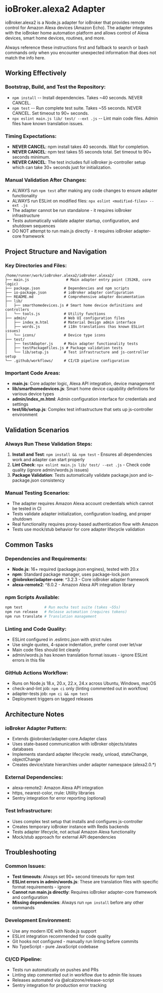 # ioBroker.alexa2 Adapter
ioBroker.alexa2 is a Node.js adapter for ioBroker that provides remote control for Amazon Alexa devices (Amazon Echo). The adapter integrates with the ioBroker home automation platform and allows control of Alexa devices, smart home devices, routines, and more.

Always reference these instructions first and fallback to search or bash commands only when you encounter unexpected information that does not match the info here.

## Working Effectively

### Bootstrap, Build, and Test the Repository:
- `npm install` -- Install dependencies. Takes ~40 seconds. NEVER CANCEL.
- `npm test` -- Run complete test suite. Takes ~55 seconds. NEVER CANCEL. Set timeout to 90+ seconds.
- `npx eslint main.js lib/ test/ --ext .js` -- Lint main code files. Admin files have known translation issues.

### Timing Expectations:
- **NEVER CANCEL**: npm install takes 40 seconds. Wait for completion.
- **NEVER CANCEL**: npm test takes 55 seconds total. Set timeout to 90+ seconds minimum.
- **NEVER CANCEL**: The test includes full ioBroker js-controller setup which can take 30+ seconds just for initialization.

### Manual Validation After Changes:
- ALWAYS run `npm test` after making any code changes to ensure adapter functionality
- ALWAYS run ESLint on modified files: `npx eslint <modified-files> --ext .js`
- The adapter cannot be run standalone - it requires ioBroker infrastructure
- Tests automatically validate adapter startup, configuration, and shutdown sequences
- DO NOT attempt to run main.js directly - it requires ioBroker adapter-core framework

## Project Structure and Navigation

### Key Directories and Files:
```
/home/runner/work/ioBroker.alexa2/ioBroker.alexa2/
├── main.js                 # Main adapter entry point (352KB, core logic)
├── package.json           # Dependencies and npm scripts
├── io-package.json        # ioBroker adapter configuration
├── README.md              # Comprehensive adapter documentation
├── lib/
│   ├── smarthomedevices.js # Smart home device definitions and controllers
│   └── tools.js           # Utility functions
├── admin/                 # Web UI configuration files
│   ├── index_m.html       # Material Design admin interface
│   ├── words.js           # i18n translations (has known ESLint issues)
│   └── icons/             # Device type icons
├── test/
│   ├── testAdapter.js     # Main adapter functionality tests
│   ├── testPackageFiles.js # Package validation tests
│   └── lib/setup.js       # Test infrastructure and js-controller setup
└── .github/workflows/     # CI/CD pipeline configuration
```

### Important Code Areas:
- **main.js**: Core adapter logic, Alexa API integration, device management
- **lib/smarthomedevices.js**: Smart home device capability definitions for various device types
- **admin/index_m.html**: Admin configuration interface for credentials and settings  
- **test/lib/setup.js**: Complex test infrastructure that sets up js-controller environment

## Validation Scenarios

### Always Run These Validation Steps:
1. **Install and Test**: `npm install && npm test` - Ensures all dependencies work and adapter can start properly
2. **Lint Check**: `npx eslint main.js lib/ test/ --ext .js` - Check code quality (ignore admin/words.js issues)
3. **Package Validation**: Tests automatically validate package.json and io-package.json consistency

### Manual Testing Scenarios:
- The adapter requires Amazon Alexa account credentials which cannot be tested in CI
- Tests validate adapter initialization, configuration loading, and proper shutdown
- Real functionality requires proxy-based authentication flow with Amazon
- Tests use mock/stub behavior for core adapter lifecycle validation

## Common Tasks

### Dependencies and Requirements:
- **Node.js**: 16+ required (package.json engines), tested with 20.x
- **npm**: Standard package manager, uses package-lock.json
- **@iobroker/adapter-core**: ^3.2.3 - Core ioBroker adapter framework
- **alexa-remote2**: ^8.0.2 - Amazon Alexa API integration library

### npm Scripts Available:
```bash
npm test          # Run mocha test suite (takes ~55s)
npm run release   # Release automation (requires tokens)
npm run translate # Translation management
```

### Linting and Code Quality:
- ESLint configured in .eslintrc.json with strict rules
- Use single quotes, 4-space indentation, prefer const over let/var
- Main code files should lint cleanly
- admin/words.js has known translation format issues - ignore ESLint errors in this file

### GitHub Actions Workflow:
- Runs on Node.js 18.x, 20.x, 22.x, 24.x across Ubuntu, Windows, macOS
- check-and-lint job: `npm ci` only (linting commented out in workflow)
- adapter-tests job: `npm ci && npm test` 
- Deployment triggers on tagged releases

## Architecture Notes

### ioBroker Adapter Pattern:
- Extends @iobroker/adapter-core.Adapter class
- Uses state-based communication with ioBroker objects/states databases
- Implements standard adapter lifecycle: ready, unload, stateChange, objectChange
- Creates device/state hierarchies under adapter namespace (alexa2.0.*)

### External Dependencies:
- alexa-remote2: Amazon Alexa API integration
- https, nearest-color, rrule: Utility libraries
- Sentry integration for error reporting (optional)

### Test Infrastructure:
- Uses complex test setup that installs and configures js-controller
- Creates temporary ioBroker instance with Redis backends
- Tests adapter lifecycle, not actual Amazon Alexa functionality
- Mock/stub approach for external API dependencies

## Troubleshooting

### Common Issues:
- **Test timeouts**: Always set 90+ second timeouts for npm test
- **ESLint errors in admin/words.js**: These are translation files with specific format requirements - ignore
- **Cannot run main.js directly**: Requires ioBroker adapter-core framework and configuration
- **Missing dependencies**: Always run `npm install` before any other commands

### Development Environment:
- Use any modern IDE with Node.js support
- ESLint integration recommended for code quality
- Git hooks not configured - manually run linting before commits
- No TypeScript - pure JavaScript codebase

### CI/CD Pipeline:
- Tests run automatically on pushes and PRs
- Linting step commented out in workflow due to admin file issues
- Releases automated via @alcalzone/release-script
- Sentry integration for production error tracking